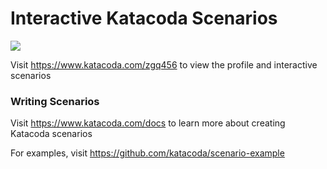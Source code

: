 # Interactive Katacoda Scenarios

[![](http://shields.katacoda.com/katacoda/zgq456/count.svg)](https://www.katacoda.com/zgq456 "Get your profile on Katacoda.com")

Visit https://www.katacoda.com/zgq456 to view the profile and interactive scenarios

### Writing Scenarios
Visit https://www.katacoda.com/docs to learn more about creating Katacoda scenarios

For examples, visit https://github.com/katacoda/scenario-example
